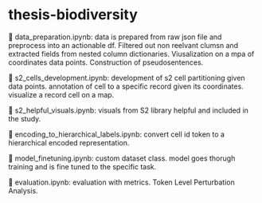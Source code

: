 # thesis-biodiversity

📘 data_preparation.ipynb: data is prepared from raw json file and preprocess into an actionable df. Filtered out non reelvant clumsn and extracted fields from nested column dictionaries. Viusalization on a mpa of coordinates data points. Construction of pseudosentences. 

📘 s2_cells_development.ipynb: development of s2 cell partitioning given data points. annotation of cell to a specific record given its coordinates. visualize a record cell on a map. 

📘 s2_helpful_visuals.ipynb: visuals from S2 library helpful and included in the study. 

📘 encoding_to_hierarchical_labels.ipynb: convert cell id token to a hierarchical encoded representation. 

📘 model_finetuning.ipynb: custom dataset class. model goes thorugh training and is fine tuned to the specific task. 

📘 evaluation.ipynb: evaluation with metrics. Token Level Perturbation Analysis.  

